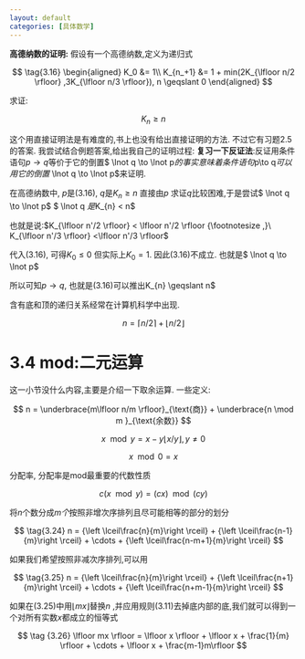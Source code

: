 ```yaml
---
layout: default
categories: [具体数学]
---
```


**高德纳数的证明:**
假设有一个高德纳数,定义为递归式

$$
\tag{3.16}
\begin{aligned}
K_0 &= 1\\
K_{n_+1}  &= 1  + min(2K_{\lfloor n/2 \rfloor} ,3K_{\lfloor n/3 \rfloor}), n \geqslant 0
\end{aligned}
$$

求证:

$$
K_{n} \geqslant n
$$

这个用直接证明法是有难度的,书上也没有给出直接证明的方法. 不过它有习题2.5的答案. 我尝试结合例题答案,给出我自己的证明过程:
**复习一下反证法**:反证用条件语句$p\to q$等价于它的倒置$ \lnot q \to \lnot p$的事实意味着条件语句$p\to q$可以用它的倒置$ \lnot q \to \lnot p$来证明.

在高德纳数中, $p$是$(3.16)$, $q$是$K_{n} \geqslant n$
直接由$p$ 求证$q$比较困难,于是尝试$ \lnot q \to \lnot p$
$ \lnot q $是$K_{n} < n$

也就是说:$K_{\lfloor n'/2 \rfloor} < \lfloor n'/2 \rfloor
{\footnotesize ,}\  K_{\lfloor n'/3 \rfloor} <\lfloor n'/3 \rfloor$

代入$(3.16)$, 可得$K_0 \leqslant 0$ 但实际上$K_0 = 1$.  因此$(3.16)$不成立.
也就是$ \lnot q \to \lnot p$

所以可知$p \to q$, 也就是$(3.16)$可以推出K_{n} \geqslant n$

含有底和顶的递归关系经常在计算机科学中出现.

$$
n= \lceil n/2 \rceil + \lfloor n/2 \rfloor \tag{3.17}
$$

# 3.4 mod:二元运算
这一小节没什么内容,主要是介绍一下取余运算.
一些定义:

$$
n =  \underbrace{m\lfloor n/m \rfloor}_{\text{商}} + \underbrace{n \mod m }_{\text{余数}}
$$

$$
 x \mod y = x-y\lfloor x/y \rfloor, y \not= 0 \tag{3.21}
$$

$$
 x \mod 0 = x \tag{3.22}
$$
 
 分配率, 分配率是mod最重要的代数性质

$$
 \tag{3.23}
 c(x \mod y) = (cx) \mod (cy)
$$
 

 将$n$个数分成$m个$按照非增次序排列且尽可能相等的部分的划分

$$
 \tag{3.24}
 n = {\left \lceil\frac{n}{m}\right \rceil} +  {\left \lceil\frac{n-1}{m}\right \rceil} + \cdots +  {\left \lceil\frac{n-m+1}{m}\right \rceil}
$$

 如果我们希望按照非减次序排列,可以用
 
$$
 \tag{3.25}
 n = {\left \lceil\frac{n}{m}\right \rceil} +  {\left \lceil\frac{n+1}{m}\right \rceil} + \cdots +  {\left \lceil\frac{n+m-1}{m}\right \rceil}
 $$

如果在(3.25)中用$\lfloor mx \rfloor$替换$n$ ,并应用规则(3.11)去掉底内部的底,我们就可以得到一个对所有实数$x$都成立的恒等式

$$
\tag {3.26}
\lfloor mx \rfloor = \lfloor x \rfloor + \lfloor x + \frac{1}{m} \rfloor  + \cdots + \lfloor x + \frac{m-1}m\rfloor 
$$
